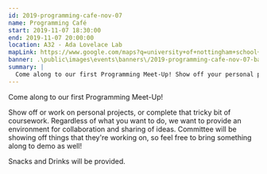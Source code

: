 ```yaml
---
id: 2019-programming-cafe-nov-07
name: Programming Café
start: 2019-11-07 18:30:00
end: 2019-11-07 20:00:00
location: A32 - Ada Lovelace Lab
mapLink: https://www.google.com/maps?q=university+of+nottingham+school+of+computer+science&rlz=1C1CHBF_enGB843GB843&um=1&ie=UTF-8&sa=X&ved=0ahUKEwiYiomu1ebkAhVkQUEAHbShBvYQ_AUIEigB
banner: .\public\images\events\banners\/2019-programming-cafe-nov-07-banner.jpg
summary: |
  Come along to our first Programming Meet-Up! Show off your personal projects, work on coursework, do anything you want! 
---
```


Come along to our first Programming Meet-Up! 

Show off or work on personal projects, or complete that tricky bit of coursework. Regardless of what you want to do, we want to provide an environment for collaboration and sharing of ideas. Committee will be showing off things that they're working on, so feel free to bring something along to demo as well!

Snacks and Drinks will be provided.